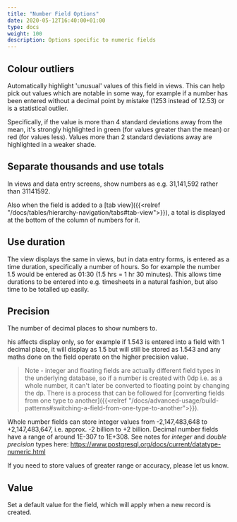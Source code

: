 ```yaml
---
title: "Number Field Options"
date: 2020-05-12T16:40:00+01:00
type: docs
weight: 100
description: Options specific to numeric fields
---
```

## Colour outliers
Automatically highlight 'unusual' values of this field in views. This can help pick out values which are notable in some way, for example if a number has been entered without a decimal point by mistake (1253 instead of 12.53) or is a statistical outlier.

Specifically, if the value is more than 4 standard deviations away from the mean, it's strongly highlighted in green (for values greater than the mean) or red (for values less). Values more than 2 standard deviations away are highlighted in a weaker shade.

## Separate thousands and use totals
In views and data entry screens, show numbers as e.g. 31,141,592 rather than 31141592.

Also when the field is added to a [tab view]({{<relref "/docs/tables/hierarchy-navigation/tabs#tab-view">}}), a total is displayed at the bottom of the column of numbers for it.

## Use duration
The view displays the same in views, but in data entry forms, is entered as a time duration, specifically a number of hours. So for example the number 1.5 would be entered as 01:30 (1.5 hrs = 1 hr 30 minutes). This allows time durations to be entered into e.g. timesheets in a natural fashion, but also time to be totalled up easily.

## Precision
The number of decimal places to show numbers to. 

his affects display only, so for example if 1.543 is entered into a field with 1 decimal place, it will display as 1.5 but will still be stored as 1.543 and any maths done on the field operate on the higher precision value.

> Note - integer and floating fields are actually different field types in the underlying database, so if a number is created with 0dp i.e. as a whole number, it can't later be converted to floating point by changing the dp. There is a process that can be followed for [converting fields from one type to another]({{<relref "/docs/advanced-usage/build-patterns#switching-a-field-from-one-type-to-another">}}).

Whole number fields can store integer values from -2,147,483,648 to +2,147,483,647, i.e. approx. -2 billion to +2 billion. Decimal number fields have a range of around 1E-307 to 1E+308. See notes for _integer_ and _double precision_ types here: https://www.postgresql.org/docs/current/datatype-numeric.html

If you need to store values of greater range or accuracy, please let us know.

## Value
Set a default value for the field, which will apply when a new record is created.